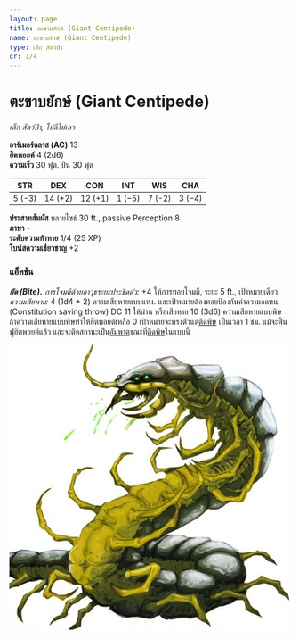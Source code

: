 ```yaml
---
layout: page
title: ตะขาบยักษ์ (Giant Centipede)
name: ตะขาบยักษ์ (Giant Centipede)
type: เล็ก สัตว์ป่า
cr: 1/4
---
```


# ตะขาบยักษ์ (Giant Centipede)

_เล็ก สัตว์ป่า, ไม่ดีไม่เลว_

**อาร์เมอร์คลาส (AC)** 13  
**ฮิตพอยต์** 4 (2d6)  
**ความเร็ว** 30 ฟุต. ปีน 30 ฟุต

|  STR   |   DEX   |   CON   |  INT   |  WIS   |  CHA   |
| :----: | :-----: | :-----: | :----: | :----: | :----: |
| 5 (-3) | 14 (+2) | 12 (+1) | 1 (−5) | 7 (-2) | 3 (−4) |

**ประสาทสัมผัส** บลายไซธ์ 30 ft., passive Perception 8  
**ภาษา** -  
**ระดับความท้าทาย** 1/4 (25 XP)  
**โบนัสความเชี่ยวชาญ** +2

### แอ็คชัน

**_กัด (Bite)._** _การโจมตีด้วยอาวุธระยะประชิดตัว:_ +4 ให้การทอยโจมตี, ระยะ 5 ft., เป้าหมายเดียว. _ความเสียหาย:_ 4 (1d4 + 2) ความเสียหายแบบแทง. และเป้าหมายต้องทอยป้องกันค่าความอดทน (Constitution saving throw) DC 11 ให้ผ่าน หรือเสียหาย 10 (3d6) ความเสียหายแบบพิษ ถ้าความเสียหายแบบพิษทำให้ฮิตพอยต์เหลือ 0 เป้าหมายจะทรงตัวแต่[ติดพิษ](/basic-rules/appendice-a-condition/#poisoned) เป็นเวลา 1 ชม. แม้จะฟึ้นฟูฮิตพอยต์แล้ว และจะติดสถานะเป็น[อัมพาต](/basic-rules/appendice-a-condition/#paralyzed)ขณะที่[ติดพิษ](/basic-rules/appendice-a-condition/#poisoned)ในแบบนี้

![Giant Centipede](/assets/monsters/giant-centipede.jpg)